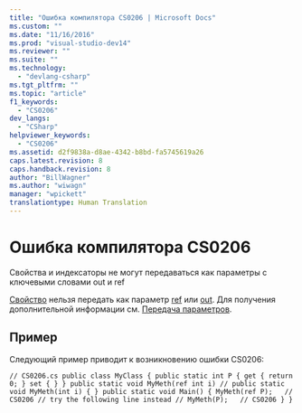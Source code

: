 ```yaml
---
title: "Ошибка компилятора CS0206 | Microsoft Docs"
ms.custom: ""
ms.date: "11/16/2016"
ms.prod: "visual-studio-dev14"
ms.reviewer: ""
ms.suite: ""
ms.technology: 
  - "devlang-csharp"
ms.tgt_pltfrm: ""
ms.topic: "article"
f1_keywords: 
  - "CS0206"
dev_langs: 
  - "CSharp"
helpviewer_keywords: 
  - "CS0206"
ms.assetid: d2f9838a-d8ae-4342-b8bd-fa5745619a26
caps.latest.revision: 8
caps.handback.revision: 8
author: "BillWagner"
ms.author: "wiwagn"
manager: "wpickett"
translationtype: Human Translation
---
```

# Ошибка компилятора CS0206
Свойства и индексаторы не могут передаваться как параметры с ключевыми словами out и ref  
  
 [Свойство](../../csharp/programming-guide/classes-and-structs/properties.md) нельзя передать как параметр [ref](../../csharp/language-reference/keywords/ref.md) или [out](../../csharp/language-reference/keywords/out.md). Для получения дополнительной информации см. [Передача параметров](../../csharp/programming-guide/classes-and-structs/passing-parameters.md).  
  
## Пример  
 Следующий пример приводит к возникновению ошибки CS0206:  
  
```  
// CS0206.cs public class MyClass { public static int P { get { return 0; } set { } } public static void MyMeth(ref int i) // public static void MyMeth(int i) { } public static void Main() { MyMeth(ref P);   // CS0206 // try the following line instead // MyMeth(P);   // CS0206 } }  
```